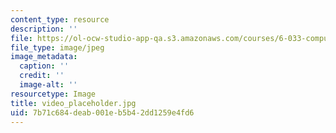 ```yaml
---
content_type: resource
description: ''
file: https://ol-ocw-studio-app-qa.s3.amazonaws.com/courses/6-033-computer-system-engineering-spring-2018/7b71c684deab001eb5b42dd1259e4fd6_video_placeholder.jpg
file_type: image/jpeg
image_metadata:
  caption: ''
  credit: ''
  image-alt: ''
resourcetype: Image
title: video_placeholder.jpg
uid: 7b71c684-deab-001e-b5b4-2dd1259e4fd6
---
```

